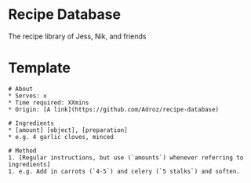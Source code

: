 # Recipe Database
The recipe library of Jess, Nik, and friends

# Template
```
# About
* Serves: x
* Time required: XXmins
* Origin: [A link](https://github.com/Adroz/recipe-database)

# Ingredients
* [amount] [object], [preparation]
* e.g. 4 garlic cloves, minced

# Method
1. [Regular instructions, but use (`amounts`) whenever referring to ingredients]
1. e.g. Add in carrots (`4-5`) and celery (`5 stalks`) and soften.
```
